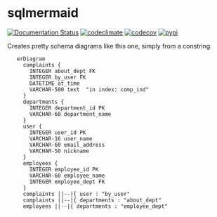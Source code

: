 # sqlmermaid

[![Documentation Status](https://readthedocs.org/projects/sqlmermaid/badge/?version=latest)](https://sqlmermaid.readthedocs.io/en/latest)
[![codeclimate](https://img.shields.io/codeclimate/maintainability/endremborza/sqlmermaid.svg)](https://codeclimate.com/github/endremborza/sqlmermaid)
[![codecov](https://img.shields.io/codecov/c/github/endremborza/sqlmermaid)](https://codecov.io/gh/endremborza/sqlmermaid)
[![pypi](https://img.shields.io/pypi/v/sqlmermaid.svg)](https://pypi.org/project/sqlmermaid/)

Creates pretty schema diagrams like this one, simply from a constring

```{mermaid}
   erDiagram
     complaints {    
       INTEGER about_dept FK     
       INTEGER by_user FK     
       DATETIME at_time      
       VARCHAR-500 text  "in index: comp_ind"
     }
     departments {    
       INTEGER department_id PK     
       VARCHAR-60 department_name  
     }
     user {    
       INTEGER user_id PK     
       VARCHAR-16 user_name      
       VARCHAR-60 email_address      
       VARCHAR-50 nickname  
     }
     employees {    
       INTEGER employee_id PK     
       VARCHAR-60 employee_name      
       INTEGER employee_dept FK 
     }
     complaints ||--|{ user : "by_user"
     complaints ||--|{ departments : "about_dept"
     employees ||--|{ departments : "employee_dept"
```
